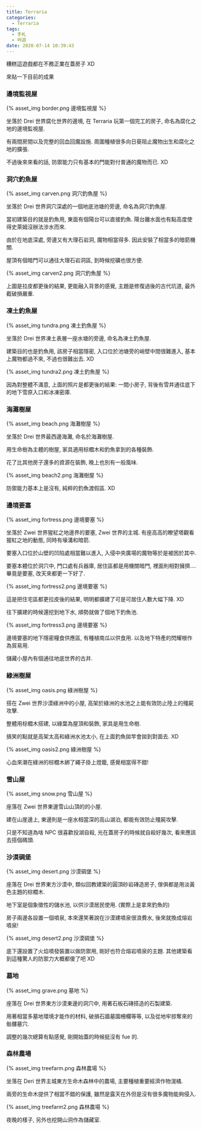 ```yaml
---
title: Terraria
categories:
  - Terraria
tags:
  - 手札
  - 吟遊
date: 2020-07-14 10:39:43
---
```

糟糕這遊戲都在不務正業在蓋房子 XD

來貼一下目前的成果

### 邊境監視屋
{% asset_img border.png 邊境監視屋 %}

坐落於 Drei 世界腐化世界的邊境, 在 Terraria 玩第一個完工的房子, 命名為腐化之地的邊境監視屋.

有兩間房間以及完整的回血回魔設施. 周圍種植很多向日葵阻止魔物出生和腐化之地的擴張.

不過後來來看的話, 防禦能力只有基本的門能對付普通的魔物而已. XD

### 洞穴釣魚屋
{% asset_img carven.png 洞穴釣魚屋 %}

坐落於 Drei 世界洞穴深處的一個地底池塘的旁邊, 命名為洞穴釣魚屋.

當初建築目的就是釣魚用, 東面有個陽台可以直接釣魚. 陽台離水面也有點高度使得史萊姆沒辦法涉水而來.

由於在地底深處, 旁邊又有大理石岩洞, 魔物相當得多. 因此安裝了相當多的暗箭機關.

屋頂有個暗門可以通往大理石岩洞區, 到時候挖礦也很方便.

{% asset_img carven2.png 洞穴釣魚屋 %}

上圖是拉皮都更後的結果, 更能融入背景的感覺, 主題是修復過後的古代坑道, 最外截破損嚴重.

### 凍土釣魚屋
{% asset_img tundra.png 凍土釣魚屋 %}

坐落於 Drei 世界凍土表層一座水塘的旁邊, 命名為凍土釣魚屋.

建築目的也是釣魚用, 該房子相當隱密, 入口位於池塘旁的峭壁中間很難進入, 基本上魔物都過不來, 不過也很難出去. XD

{% asset_img tundra2.png 凍土釣魚屋 %}

因為對整體不滿意, 上面的照片是都更後的結果: 一間小房子, 背後有雪井通往底下的地下雪原入口和冰凍密庫.

### 海灘樹屋
{% asset_img beach.png 海灘樹屋 %}

坐落於 Drei 世界最西邊海灘, 命名於海灘樹屋.

用生命樹為主體的樹屋, 家具適用棕櫚木和釣魚拿到的各種裝飾.

花了比其他房子還多的資源在裝飾, 晚上也別有一般風味.

{% asset_img beach2.png 海灘樹屋 %}

防禦能力基本上是沒有, 純粹的釣魚渡假區. XD

### 邊境要塞
{% asset_img fortress.png 邊境要塞 %}

坐落於 Zwei 世界猩紅之地邊界的要塞, Zwei 世界的主城. 有座高高的瞭望塔觀看猩紅之地的動態, 同時有壕溝和暗箭.

要塞入口位於山壁的凹陷處相當難以進入, 入侵中央廣場的魔物等於是被困於其中.

要塞本體位於洞穴中, 門口處有兵器庫, 居住區都是用機關暗門, 裡面則相對擁擠....畢竟是要塞, 改天來都更一下好了.

{% asset_img fortress2.png 邊境要塞 %}

這是把住宅區都更拉皮後的結果, 明明都擴建了可是可居住人數大幅下降. XD

往下擴建的時候還挖到地下水, 順勢就做了個地下釣魚池.

{% asset_img fortress3.png 邊境要塞 %}

邊境要塞的地下隱密糧食供應區, 有種植南瓜以供食用. 以及地下特產的閃耀根作為貿易用.

儲藏小屋內有個通往地底世界的古井.

### 綠洲樹屋
{% asset_img oasis.png 綠洲樹屋 %}

搭在 Zwei 世界沙漠綠洲中的小屋, 高架於綠洲的水池之上能有效防止陸上的殭屍攻擊.

整體用棕櫚木搭建, 以綠葉為屋頂和裝飾, 家具是用生命樹.

搞笑的點就是高架太高和綠洲水池太小, 在上面釣魚拋竿會拋到對面去. XD

{% asset_img oasis2.png 綠洲樹屋 %}

心血來潮在綠洲的棕櫚木綁了繩子掛上燈籠, 感覺相當得不錯!

### 雪山屋
{% asset_img snow.png 雪山屋 %}

座落在 Zwei 世界東邊雪山山頂的的小屋.

建在山崖邊上, 東邊則是一座水相當深的高山湖泊, 都能有效防止殭屍攻擊.

只是不知道為啥 NPC 很喜歡投湖自殺, 光在蓋房子的時候就自殺好幾次, 看來應該去搭個碼頭.

### 沙漠碉堡
{% asset_img desert.png 沙漠碉堡 %}

座落在 Drei 世界東方沙漠中, 類似回教建築的圓頂砂岩磚造房子, 傢俱都是用淡黃色主題的棕櫚木.

地下室是個象徵性的儲水池, 以供沙漠居民使用. (實際上是拿來釣魚的)

房子兩邊各設置一個噴泉, 本來還笑著說在沙漠建噴泉很浪費水, 後來就換成熔岩噴泉!

{% asset_img desert2.png 沙漠碉堡 %}

底下還設置了火焰噴發裝置以做防禦用, 剛好也符合熔岩噴泉的主題. 其他建築看到這種驚人的防禦力大概都傻了吧 XD

### 墓地
{% asset_img grave.png 墓地 %}

座落在 Drei 世界東方沙漠東邊的洞穴中, 用著石板石磚搭造的石製建築.

用著相當多墓地環境才能作的材料, 破損石牆墓園柵欄等等, 以及從地牢掠奪來的骷髏墓穴.

調整的幾次總算有點感覺, 剛開始蓋的時候挺沒有 fue 的.

### 森林農場
{% asset_img treefarm.png 森林農場 %}

坐落在 Deri 世界主城東方生命木森林中的農場, 主要種植重要經濟作物滉橘.

兩旁的生命木提供了相當不錯的保護, 雖然是露天在外但是沒有很多魔物能夠侵入.

{% asset_img treefarm2.png 森林農場 %}

夜晚的樣子, 另外也挖開山洞作為儲藏室.
